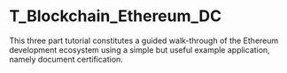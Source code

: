 # T_Blockchain_Ethereum_DC
This three part tutorial constitutes a guided walk-through of the Ethereum development ecosystem using a simple but useful example application, namely document certification.
